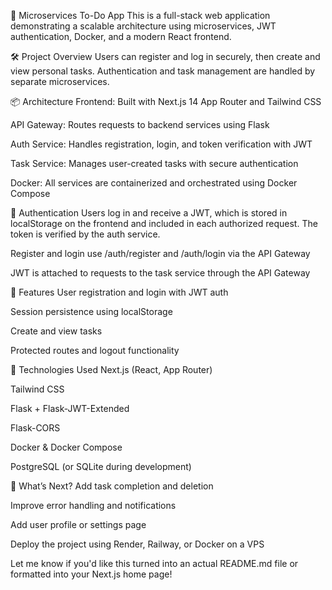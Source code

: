 🧩 Microservices To-Do App
This is a full-stack web application demonstrating a scalable architecture using microservices, JWT authentication, Docker, and a modern React frontend.

🛠️ Project Overview
Users can register and log in securely, then create and view personal tasks. Authentication and task management are handled by separate microservices.

📦 Architecture
Frontend: Built with Next.js 14 App Router and Tailwind CSS

API Gateway: Routes requests to backend services using Flask

Auth Service: Handles registration, login, and token verification with JWT

Task Service: Manages user-created tasks with secure authentication

Docker: All services are containerized and orchestrated using Docker Compose

🔐 Authentication
Users log in and receive a JWT, which is stored in localStorage on the frontend and included in each authorized request. The token is verified by the auth service.

Register and login use /auth/register and /auth/login via the API Gateway

JWT is attached to requests to the task service through the API Gateway

📝 Features
User registration and login with JWT auth

Session persistence using localStorage

Create and view tasks

Protected routes and logout functionality

🔧 Technologies Used
Next.js (React, App Router)

Tailwind CSS

Flask + Flask-JWT-Extended

Flask-CORS

Docker & Docker Compose

PostgreSQL (or SQLite during development)

🚀 What’s Next?
Add task completion and deletion

Improve error handling and notifications

Add user profile or settings page

Deploy the project using Render, Railway, or Docker on a VPS

Let me know if you'd like this turned into an actual README.md file or formatted into your Next.js home page!